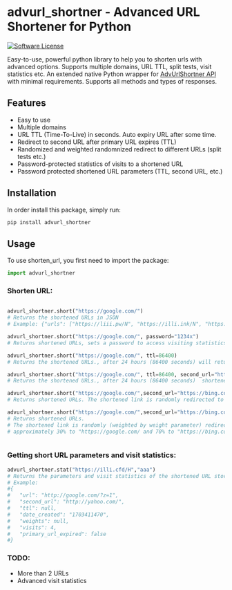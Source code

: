 # advurl_shortner - Advanced URL Shortener for Python

[![Software License](https://img.shields.io/badge/license-MIT-brightgreen.svg?style=flat-square)](LICENSE.md)

Easy-to-use, powerful python library to help you to shorten urls with advanced options. Supports multiple domains, URL TTL, split tests, visit statistics etc.
An extended native Python wrapper for [AdvUrlShortner API](https://github.com/advUrlShortner/API/) with minimal requirements. Supports all methods and types of responses.

## Features

- Easy to use
- Multiple domains
- URL TTL (Time-To-Live) in seconds. Auto expiry URL after some time.
- Redirect to second URL after primary URL expires (TTL)
- Randomized and weighted randomnized redirect to different URLs (split tests etc.)
- Password-protected statistics of visits to a shortened URL
- Password protected shortened URL parameters (TTL, second URL, etc.)

## Installation

In order install this package, simply run:

```bash
pip install advurl_shortner
```


## Usage

To use shorten_url, you first need to import the package:

```python
import advurl_shortner
```


### Shorten URL:

```python

advurl_shortner.short("https://google.com/")
# Returns the shortened URLs in JSON
# Example: {"urls": ["https://liii.pw/N", "https://illi.ink/N", "https://illi.cfd/N"]}XX

advurl_shortner.short("https://google.com/", password="1234x")
# Returns shortened URLs, sets a password to access visiting statistics and shortened URL parameters.

advurl_shortner.short("https://google.com/", ttl=86400)
# Returns the shortened URLs., after 24 hours (86400 seconds) will return "The Link You Followed Has Expired"

advurl_shortner.short("https://google.com/", ttl=86400, second_url="https://bing.com/")
# Returns the shortened URLs., after 24 hours (86400 seconds)  shortened link will redirect to second_url

advurl_shortner.short("https://google.com/",second_url="https://bing.com/")
# Returns shortened URLs. The shortened link is randomly redirected to one of the provided URLs.

advurl_shortner.short("https://google.com/",second_url="https://bing.com/", weights=[0.3, 0.7])
# Returns shortened URLs.
# The shortened link is randomly (weighted by weight parameter) redirected to one of the provided URLs.
# approximately 30% to "https://google.com/ and 70% to "https://bing.com/"



```
### Getting short URL parameters and visit statistics:

```python
advurl_shortner.stat("https://illi.cfd/H","aaa")
# Returns the parameters and visit statistics of the shortened URL stored with password "1234x".
# Example:
#{
#	"url": "http://google.com/?z=1",
#	"second_url": "http://yahoo.com/",
#	"ttl": null,
#	"date_created": "1703411470",
#	"weights": null,
#	"visits": 4,
#	"primary_url_expired": false
#}
```

### TODO:
- More than 2 URLs
- Advanced visit statistics
